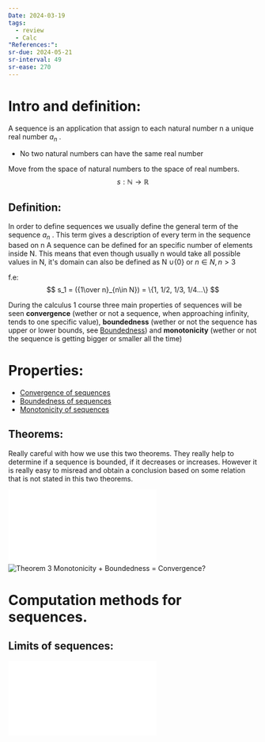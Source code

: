 ```yaml
---
Date: 2024-03-19
tags:
  - review
  - Calc
"References:":
sr-due: 2024-05-21
sr-interval: 49
sr-ease: 270
---
```

# Intro and definition: 
A sequence is an application that assign to each natural number n a unique real number $a_n$ . 
+ No two natural numbers can have the same real number

Move from the  space of natural numbers to the space of real numbers. 
$$
s: \mathbb{N} \rightarrow \mathbb{R}
$$
## Definition: 
In order to define sequences we usually define the general term of the sequence $a_n$ . This term gives a description of every term in the sequence based on n
A sequence can be defined for an specific number of elements inside N. 
This means that even though usually n would take all possible values in N, it's domain can also be defined as N $\cup \{0\}$ or $n \in N , n > 3$ 

f.e: 
$$
s_1 = ({1\over n}_{n\in N}) = \{1, 1/2, 1/3, 1/4...\}
$$

During the calculus 1 course three main properties of sequences will be seen **convergence** (wether or not a sequence, when approaching infinity, tends to one specific value), **boundedness** (wether or not the sequence has upper or lower bounds, see [Boundedness](Boundedness.md)) and **monotonicity** (wether or not the sequence is getting bigger or smaller all the time)

# Properties: 
+ [Convergence of sequences](Convergence%20of%20sequences.md)
+ [Boundedness of sequences](Boundedness%20of%20sequences.md)
+ [Monotonicity of sequences](Monotonicity%20of%20sequences.md)
## Theorems: 
Really careful with how we use this two theorems. They really help to determine if a sequence is bounded, if it decreases or increases. However it is really easy to misread and obtain a conclusion based on some relation that is not stated in this two theorems. 

![Theorem 2 Convergent, then bounded. Not bounded, divergent](Theorem%202%20Convergent,%20then%20bounded.%20Not%20bounded,%20divergent.md)
![Theorem 3  Monotonicity + Boundedness = Convergence?](Theorem%203%20%20Monotonicity%20+%20Boundedness%20=%20Convergence?.md)
# Computation methods for sequences. 
## Limits of sequences:
 ![Limits of sequences](Limits%20of%20sequences.md)
